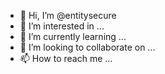 - 👋 Hi, I’m @entitysecure
- 👀 I’m interested in ...
- 🌱 I’m currently learning ...
- 💞️ I’m looking to collaborate on ...
- 📫 How to reach me ...

<!---
entitysecure/entitysecure is a ✨ special ✨ repository because its `README.md` (this file) appears on your GitHub profile.
You can click the Preview link to take a look at your changes.
--->
